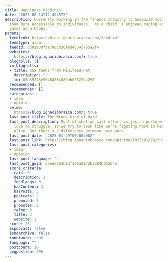 ```yaml
---
title: Happiness Machines
date: "2025-02-14T12:49:57Z"
description: Currently working in the finance industry to humanize tools and make
  them more accessible to individuals.  As a child, I enjoyed coding and creating
  games as a hobby.
params:
  feedlink: https://blog.ignaciobrasca.com/feed.xml
  feedtype: atom
  feedid: d301930fba788cd36fed4354c755a2f4
  websites:
    https://blog.ignaciobrasca.com/: true
  blogrolls: []
  in_blogrolls:
  - title: RSS feeds from Minifeed.net
    description: ""
    id: 83b59248e9346428c889eb03522b4297
  recommended: []
  recommender: []
  categories:
  - idea
  - opinion
  relme:
    https://blog.ignaciobrasca.com/: true
  last_post_title: The Wrong Kind of Hard
  last_post_description: Most of what we call effort is just a performance. People
    love to struggle, so we try to look like we’re fighting hard to keep the struggling
    alive. But there’s a difference between hard work
  last_post_date: "2025-01-29T00:00:00Z"
  last_post_link: https://blog.ignaciobrasca.com/opinion/2025/01/29/the-wrong-kind-of-hard.html
  last_post_categories:
  - idea
  - opinion
  last_post_language: ""
  last_post_guid: deede264b1df1e6a0172b3584b01564e
  score_criteria:
    cats: 0
    description: 3
    feedlangs: 0
    hasContent: 3
    hasPosts: 3
    postcats: 2
    promoted: 5
    promotes: 0
    relme: 2
    title: 3
    website: 2
  score: 23
  ispodcast: false
  isnoarchive: false
  innetwork: true
  language: ""
  postcount: 10
  avgpostlen: 296
---
```

